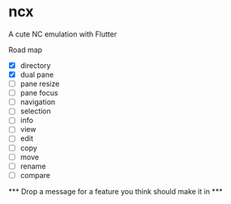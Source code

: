 # ncx

A cute NC emulation with Flutter

Road map
- [x] directory
- [x] dual pane
- [ ] pane resize
- [ ] pane focus
- [ ] navigation
- [ ] selection
- [ ] info
- [ ] view
- [ ] edit
- [ ] copy
- [ ] move
- [ ] rename
- [ ] compare

*** Drop a message for a feature you think should make it in ***